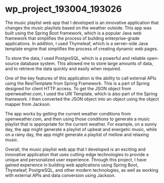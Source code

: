 # wp_project_193004_193026

The music playlist web app that I developed is an innovative application that changes the music playlists based on the weather outside. This app was built using the Spring Boot framework, which is a popular Java web framework that simplifies the process of building enterprise-grade applications. In addition, I used Thymeleaf, which is a server-side Java template engine that simplifies the process of creating dynamic web pages.

To store the data, I used PostgreSQL, which is a powerful and reliable open-source database system. This allowed me to store large amounts of data, and to retrieve the data quickly and easily when required.

One of the key features of this application is the ability to call external APIs using the RestTemplate from Spring Framework. This is a part of Spring designed for client HTTP access. To get the JSON object from openweather.com, I used the URI Template, which is also part of the Spring framework. I then converted the JSON object into an object using the object mapper from Jackson.

The app works by getting the current weather conditions from openweather.com, and then using those conditions to generate a music playlist that is appropriate for the current weather. For example, on a sunny day, the app might generate a playlist of upbeat and energetic music, while on a rainy day, the app might generate a playlist of mellow and relaxing music.

Overall, the music playlist web app that I developed is an exciting and innovative application that uses cutting-edge technologies to provide a unique and personalized user experience. Through this project, I have gained experience in building web applications using Spring Boot, Thymeleaf, PostgreSQL, and other modern technologies, as well as working with external APIs and data conversion using Jackson.
